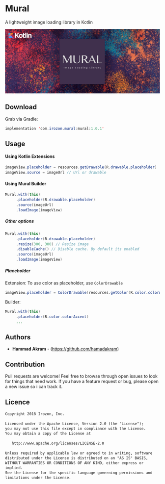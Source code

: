 # Mural
A lightweight image loading library in Kotlin

![](https://github.com/Hamadakram/Mural/blob/master/art/banner.jpg?raw=true)
## Download
Grab via Gradle:
```java
implementation 'com.irozon.mural:mural:1.0.1'
```
## Usage
#### Using Kotlin Extensions
```java
imageView.placeholder = resources.getDrawable(R.drawable.placeholder)
imageView.source = imageUrl // Url or drawable
```
#### Using Mural Builder
```java
Mural.with(this)
     .placeholder(R.drawable.placeholder)
     .source(imageUrl)
     .loadImage(imageView)
```

##### Other options
```java
Mural.with(this)
     .placeholder(R.drawable.placeholder)
     .resize(300, 300) // Resize image
     .disableCache() // Disable cache. By default its enabled
     .source(imageUrl)
     .loadImage(imageView)
```
##### Placeholder
Extension: To use color as placeholder, use `ColorDrawable`
```java
imageView.placeholder = ColorDrawable(resources.getColor(R.color.colorAccent))
```
Builder:
```java
Mural.with(this)
     .placeholder(R.color.colorAccent)
     ...
```
## Authors

* **Hammad Akram** - (https://github.com/hamadakram)

## Contribution
Pull requests are welcome! Feel free to browse through open issues to look for things that need work. If you have a feature request or bug, please open a new issue so i can track it.
## Licence
```
Copyright 2018 Irozon, Inc.

Licensed under the Apache License, Version 2.0 (the "License");
you may not use this file except in compliance with the License.
You may obtain a copy of the License at

   http://www.apache.org/licenses/LICENSE-2.0

Unless required by applicable law or agreed to in writing, software
distributed under the License is distributed on an "AS IS" BASIS,
WITHOUT WARRANTIES OR CONDITIONS OF ANY KIND, either express or implied.
See the License for the specific language governing permissions and
limitations under the License.
```
